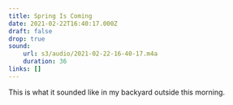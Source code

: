 ```yaml
---
title: Spring Is Coming
date: 2021-02-22T16:40:17.000Z
draft: false
drop: true
sound:
    url: s3/audio/2021-02-22-16-40-17.m4a
    duration: 36
links: []
---
```


This is what it sounded like in my backyard outside this morning.
